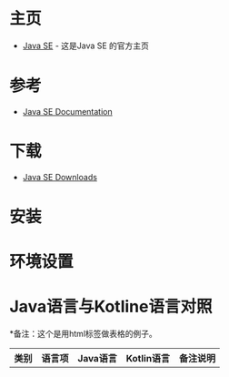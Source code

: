 
# 主页
   * [Java SE](https://www.oracle.com/technetwork/java/javase/downloads/index.html) - 这是Java SE 的官方主页<br>
# 参考
   * [Java SE Documentation](https://www.oracle.com/technetwork/java/javase/documentation/index.html)<br>
# 下载
   * [Java SE Downloads](https://www.oracle.com/technetwork/java/javase/downloads/index.html)<br>
# 安装
# 环境设置


# Java语言与Kotline语言对照
*备注：这个是用html标签做表格的例子。<br>
<table>
        <tr>
            <th>类别</th>
            <th>语言项</th>
            <th>Java语言</th>
            <th>Kotlin语言</th>
            <th>备注说明</th>
        </tr>
</table>
